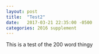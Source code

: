 ```yaml
---
layout: post
title:  "Test2"
date:   2017-03-21 22:35:00 -0500
categories: 2016 supplement
---
```

This is a test of the 200 word thingy


